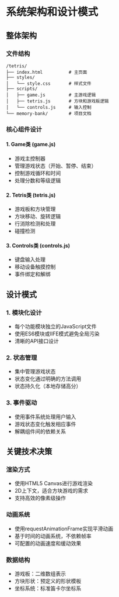 # 系统架构和设计模式

## 整体架构

### 文件结构
```
/tetris/
├── index.html          # 主页面
├── styles/
│   └── style.css       # 样式文件
├── scripts/
│   ├── game.js         # 主游戏逻辑
│   ├── tetris.js       # 方块和游戏板逻辑
│   └── controls.js     # 输入控制
└── memory-bank/        # 项目文档
```

### 核心组件设计

#### 1. Game类 (game.js)
- 游戏主控制器
- 管理游戏状态（开始、暂停、结束）
- 控制游戏循环和时间
- 处理分数和等级逻辑

#### 2. Tetris类 (tetris.js)
- 游戏板和方块管理
- 方块移动、旋转逻辑
- 行消除检测和处理
- 碰撞检测

#### 3. Controls类 (controls.js)
- 键盘输入处理
- 移动设备触摸控制
- 事件绑定和解绑

## 设计模式

### 1. 模块化设计
- 每个功能模块独立的JavaScript文件
- 使用ES6模块或IIFE模式避免全局污染
- 清晰的API接口设计

### 2. 状态管理
- 集中管理游戏状态
- 状态变化通过明确的方法调用
- 状态持久化（本地存储高分）

### 3. 事件驱动
- 使用事件系统处理用户输入
- 游戏状态变化触发相应事件
- 解耦组件间的依赖关系

## 关键技术决策

### 渲染方式
- 使用HTML5 Canvas进行游戏渲染
- 2D上下文，适合方块游戏的需求
- 支持高效的像素级操作

### 动画系统
- 使用requestAnimationFrame实现平滑动画
- 基于时间的动画系统，不依赖帧率
- 可配置的动画速度和缓动效果

### 数据结构
- 游戏板：二维数组表示
- 方块形状：预定义的形状模板
- 坐标系统：标准笛卡尔坐标系
